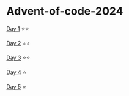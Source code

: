 # Advent-of-code-2024

[Day 1](https://github.com/DiegoLSdev/Advent-of-code-2024/blob/main/scripts/day1.py) ⭐⭐

[Day 2](https://github.com/DiegoLSdev/Advent-of-code-2024/blob/main/scripts/day2.py) ⭐⭐

[Day 3](https://github.com/DiegoLSdev/Advent-of-code-2024/blob/main/scripts/day3.py) ⭐⭐

[Day 4](https://github.com/DiegoLSdev/Advent-of-code-2024/blob/main/scripts/day4.py) ⭐

[Day 5](https://github.com/DiegoLSdev/Advent-of-code-2024/blob/main/scripts/day5.py) ⭐